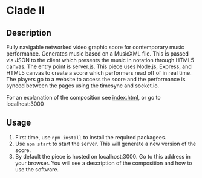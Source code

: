 # Clade II

## Description
Fully navigable networked video graphic score for contemporary music performance.
Generates music based on a MusicXML file. This is passed via JSON to the client which presents the music in notation through HTML5 canvas.
The entry point is server.js.
This piece uses Node.js, Express, and HTML5 
canvas to create a score which performers read off of in real time. The players go to a website to access the score and the performance is synced between the pages using the timesync and socket.io.

For an explanation of the composition see [index.html](index.html), or go to localhost:3000
## Usage

1. First time, use `npm install` to install the required packagees.
2. Use `npm start` to start the server. This will generate a new version of the score.
3. By default the piece is hosted on localhost:3000. Go to this address in your browser. You will see a description of the composition and how to use the software.

